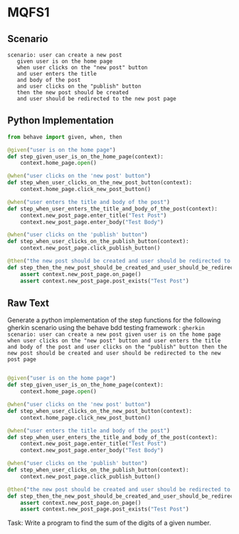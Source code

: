 # MQFS1
## Scenario
```gherkin
scenario: user can create a new post 
   given user is on the home page 
   when user clicks on the "new post" button 
   and user enters the title 
   and body of the post 
   and user clicks on the "publish" button 
   then the new post should be created 
   and user should be redirected to the new post page
```


## Python Implementation
```python
from behave import given, when, then

@given("user is on the home page")
def step_given_user_is_on_the_home_page(context):
    context.home_page.open()

@when("user clicks on the 'new post' button")
def step_when_user_clicks_on_the_new_post_button(context):
    context.home_page.click_new_post_button()

@when("user enters the title and body of the post")
def step_when_user_enters_the_title_and_body_of_the_post(context):
    context.new_post_page.enter_title("Test Post")
    context.new_post_page.enter_body("Test Body")

@when("user clicks on the 'publish' button")
def step_when_user_clicks_on_the_publish_button(context):
    context.new_post_page.click_publish_button()

@then("the new post should be created and user should be redirected to the new post page")
def step_then_the_new_post_should_be_created_and_user_should_be_redirected_to_the_new_post_page(context):
    assert context.new_post_page.on_page()
    assert context.new_post_page.post_exists("Test Post")
```


## Raw Text
Generate a python implementation of the step functions for the following gherkin scenario using the behave bdd testing framework : ```gherkin scenario: user can create a new post given user is on the home page when user clicks on the "new post" button and user enters the title and body of the post and user clicks on the "publish" button then the new post should be created and user should be redirected to the new post page ```



```python from behave import given, when, then

@given("user is on the home page")
def step_given_user_is_on_the_home_page(context):
    context.home_page.open()

@when("user clicks on the 'new post' button")
def step_when_user_clicks_on_the_new_post_button(context):
    context.home_page.click_new_post_button()

@when("user enters the title and body of the post")
def step_when_user_enters_the_title_and_body_of_the_post(context):
    context.new_post_page.enter_title("Test Post")
    context.new_post_page.enter_body("Test Body")

@when("user clicks on the 'publish' button")
def step_when_user_clicks_on_the_publish_button(context):
    context.new_post_page.click_publish_button()

@then("the new post should be created and user should be redirected to the new post page")
def step_then_the_new_post_should_be_created_and_user_should_be_redirected_to_the_new_post_page(context):
    assert context.new_post_page.on_page()
    assert context.new_post_page.post_exists("Test Post")
```

Task: Write a program to find the sum of the digits of a given number.
